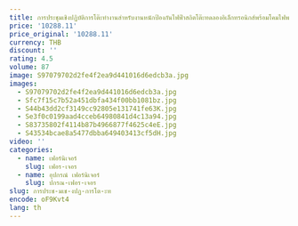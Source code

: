 ```yaml
---
title: การประชุมเชิงปฏิบัติการโต๊ะทํางานสําหรับงานหนักป้องกันไฟฟ้าสถิตโต๊ะทดลองอิเล็กทรอนิกส์พร้อมโคมไฟพร้อมเครื่องมือเชื่อมบํารุงรักษาลิ้นชัก
price: '10288.11'
price_original: '10288.11'
currency: THB
discount: ''
rating: 4.5
volume: 87
image: S97079702d2fe4f2ea9d441016d6edcb3a.jpg
images:
  - S97079702d2fe4f2ea9d441016d6edcb3a.jpg
  - Sfc7f15c7b52a451dbfa434f00bb1081bz.jpg
  - S44b43dd2cf3149cc92805e131741fe63K.jpg
  - Se3f0c0199aad4cceb64980841d4c13a94.jpg
  - S83735802f4114b87b4966877f4625c4eE.jpg
  - S43534bcae8a5477dbba649403413cf5dH.jpg
video: ''
categories:
  - name: เฟอร์นิเจอร์
    slug: เฟอร-เจอร
  - name: อุปกรณ์ เฟอร์นิเจอร์
    slug: ปกรณ-เฟอร-เจอร
slug: การประช-มเช-งปฏ-การโต-ะท
encode: oF9Kvt4
lang: th
---
```

  